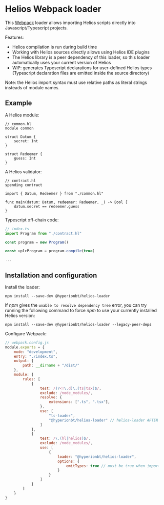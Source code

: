 # Helios Webpack loader

This [Webpack](https://webpack.js.org/) loader allows importing Helios scripts directly into Javascript/Typescript projects.

Features:
* Helios compilation is run during build time
* Working with Helios sources directly allows using Helios IDE plugins
* The Helios library is a peer dependency of this loader, so this loader automatically uses your current version of Helios
* WiP: generates Typescript declarations for user-defined Helios types (Typescript declaration files are emitted inside the source directory)

Note: the Helios import syntax must use relative paths as literal strings insteads of module names.

## Example

A Helios module:
```
// common.hl
module common

struct Datum {
    secret: Int
}

struct Redeemer {
    guess: Int
}
```

A Helios validator:
```
// contract.hl
spending contract 

import { Datum, Redeemer } from "./common.hl"

func main(datum: Datum, redeemer: Redeemer, _) -> Bool {
    datum.secret == redeemer.guess
}
```

Typescript off-chain code:
```ts
// index.ts
import Program from "./contract.hl"

const program = new Program()

const uplcProgram = program.compile(true)

...
```

## Installation and configuration

Install the loader:
```
npm install --save-dev @hyperionbt/helios-loader
```

If *npm* gives the `unable to resolve dependency tree` error, you can try running the following command to force *npm* to use your currently installed Helios 
version:
```
npm install --save-dev @hyperionbt/helios-loader --legacy-peer-deps
```

Configure Webpack:
```js
// webpack.config.js
module.exports = {
	mode: "development",
	entry: "./index.ts",
	output: {
		path: __dirname + "/dist/"
	},
	module: {
		rules: [
		  	{
				test: /(?<!\.d)\.(ts|tsx)$/,
				exclude: /node_modules/,
				resolve: {
			  		extensions: [".ts", ".tsx"],
				},
				use: [
					"ts-loader",
					"@hyperionbt/helios-loader" // helios-loader AFTER ts-loader so it is able to modify .ts sources importing Helios scripts BEFORE ts-loader is called
				]
		  	},
			{
				test: /\.(hl|helios)$/,
				exclude: /node_modules/,
				use: [
					{
						loader: "@hyperionbt/helios-loader",
						options: {
							emitTypes: true // must be true when importing Helios scripts in Typescript
						}
					}
				]
			}
		]
	}
}
```